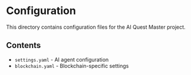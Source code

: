 # Configuration

This directory contains configuration files for the AI Quest Master project.

## Contents

- `settings.yaml` - AI agent configuration
- `blockchain.yaml` - Blockchain-specific settings
